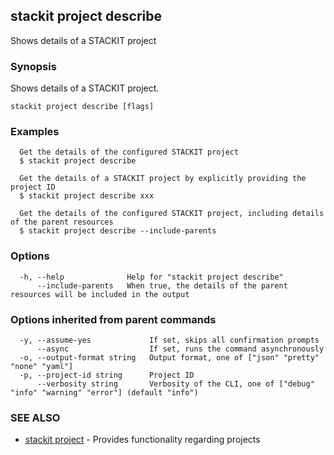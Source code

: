 ## stackit project describe

Shows details of a STACKIT project

### Synopsis

Shows details of a STACKIT project.

```
stackit project describe [flags]
```

### Examples

```
  Get the details of the configured STACKIT project
  $ stackit project describe

  Get the details of a STACKIT project by explicitly providing the project ID
  $ stackit project describe xxx

  Get the details of the configured STACKIT project, including details of the parent resources
  $ stackit project describe --include-parents
```

### Options

```
  -h, --help              Help for "stackit project describe"
      --include-parents   When true, the details of the parent resources will be included in the output
```

### Options inherited from parent commands

```
  -y, --assume-yes             If set, skips all confirmation prompts
      --async                  If set, runs the command asynchronously
  -o, --output-format string   Output format, one of ["json" "pretty" "none" "yaml"]
  -p, --project-id string      Project ID
      --verbosity string       Verbosity of the CLI, one of ["debug" "info" "warning" "error"] (default "info")
```

### SEE ALSO

* [stackit project](./stackit_project.md)	 - Provides functionality regarding projects

